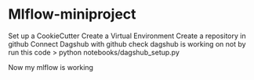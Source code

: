 Mlflow-miniproject
==============================
Set up a CookieCutter 
Create a Virtual Environment
Create a repository in github
Connect Dagshub with github 
check dagshub is working on not by run this code >
 python notebooks/dagshub_setup.py

 Now my mlflow is working 
 
